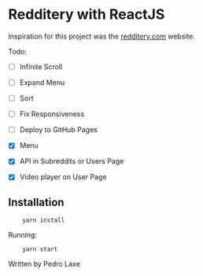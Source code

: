 # Redditery with ReactJS

Inspiration for this project was the [redditery.com](https://www.redditery.com) website.

Todo:
- [ ] Infinite Scroll
- [ ] Expand Menu
- [ ] Sort
- [ ] Fix Responsiveness
- [ ] Deploy to GitHub Pages
- [X] Menu
- [X] API in Subreddits or Users Page
- [X] Video player on User Page


## Installation
```shell
    yarn install
```
Running:

```shell
    yarn start
```

Written by Pedro Laxe